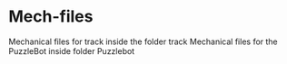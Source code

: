 # Mech-files
Mechanical files for track inside the folder track
Mechanical files for the PuzzleBot inside folder Puzzlebot

